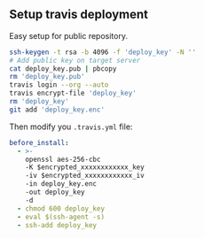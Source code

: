 ## Setup travis deployment

Easy setup for public repository.

```bash
ssh-keygen -t rsa -b 4096 -f 'deploy_key' -N ''
# Add public key on target server
cat deploy_key.pub | pbcopy
rm 'deploy_key.pub'
travis login --org --auto
travis encrypt-file 'deploy_key'
rm 'deploy_key'
git add 'deploy_key.enc'
```

Then modify you `.travis.yml` file:

```yaml
before_install:
  - >-
    openssl aes-256-cbc
    -K $encrypted_xxxxxxxxxxxx_key
    -iv $encrypted_xxxxxxxxxxxx_iv
    -in deploy_key.enc
    -out deploy_key
    -d
  - chmod 600 deploy_key
  - eval $(ssh-agent -s)
  - ssh-add deploy_key
```

